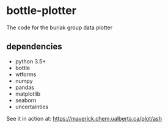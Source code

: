 # bottle-plotter
The code for the buriak group data plotter

## dependencies
- python 3.5+
- bottle
- wtforms
- numpy
- pandas
- matplotlib
- seaborn
- uncertainties

See it in action at:
https://maverick.chem.ualberta.ca/plot/ash

